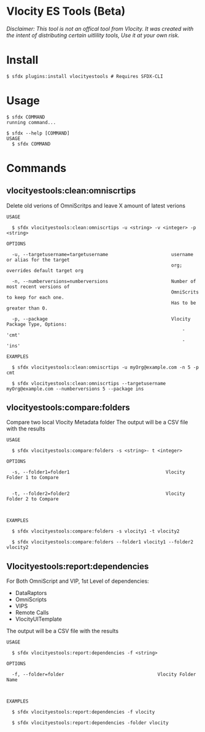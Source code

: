 Vlocity ES Tools (Beta)
==============

###### Disclaimer: This tool is not an offical tool from Vlocity. It was created with the intent of distributing certain uitlility tools, Use it at your own risk.

<!-- install -->
# Install
```sh-session
$ sfdx plugins:install vlocityestools # Requires SFDX-CLI
```

# Usage
```sh-session
$ sfdx COMMAND
running command...

$ sfdx --help [COMMAND]
USAGE
  $ sfdx COMMAND
```

# Commands

## vlocityestools:clean:omniscrtips

Delete old verions of OmniScritps and leave X amount of latest verions

```
USAGE

  $ sfdx vlocityestools:clean:omniscrtips -u <string> -v <integer> -p <string>

OPTIONS

  -u, --targetusername=targetusername                       username or alias for the target
                                                            org; overrides default target org

  -n, --numberversions=numberversions                       Number of most recent versions of
                                                            OmniScrits to keep for each one.
                                                            Has to be greater than 0.

  -p, --package                                             Vlocity Package Type, Options:
                                                                - 'cmt'
                                                                - 'ins' 

EXAMPLES

  $ sfdx vlocityestools:clean:omniscrtips -u myOrg@example.com -n 5 -p cmt
  
  $ sfdx vlocityestools:clean:omniscrtips --targetusername myOrg@example.com --numberversions 5 --package ins

```

## vlocityestools:compare:folders

Compare two local Vlocity Metadata folder 
The output will be a CSV file with the results

```
USAGE

  $ sfdx vlocityestools:compare:folders -s <string>- t <integer>

OPTIONS

  -s, --folder1=folder1                                   Vlocity Folder 1 to Compare
                                                

  -t, --folder2=folder2                                   Vlocity Folder 2 to Compare
  


EXAMPLES

  $ sfdx vlocityestools:compare:folders -s vlocity1 -t vlocity2
  
  $ sfdx vlocityestools:compare:folders --folder1 vlocity1 --folder2 vlocity2

```


## Vlocityestools:report:dependencies

For Both OmniScript and VIP, 1st Level of dependencies: 
- DataRaptors
- OmniScripts
- VIPS
- Remote Calls
- VlocityUITemplate

The output will be a CSV file with the results

```
USAGE

  $ sfdx vlocityestools:report:dependencies -f <string>

OPTIONS

  -f, --folder=folder                                  Vlocity Folder Name
                                                
  

EXAMPLES

  $ sfdx vlocityestools:report:dependencies -f vlocity
  
  $ sfdx vlocityestools:report:dependencies -folder vlocity

```
